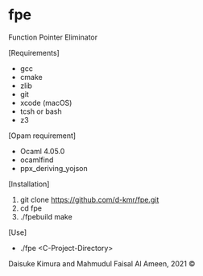 # fpe
Function Pointer Eliminator

[Requirements]
- gcc
- cmake
- zlib
- git
- xcode (macOS)
- tcsh or bash
- z3

[Opam requirement]
- Ocaml 4.05.0
- ocamlfind
- ppx_deriving_yojson

[Installation]
1. git clone https://github.com/d-kmr/fpe.git
2. cd fpe
3. ./fpebuild make

[Use]
- ./fpe \<C-Project-Directory\>

Daisuke Kimura and Mahmudul Faisal Al Ameen, 2021 ©